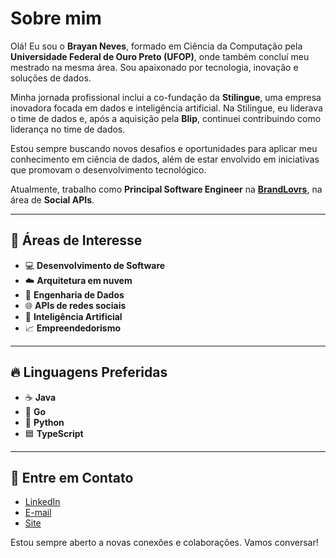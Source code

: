 # Sobre mim

Olá! Eu sou o **Brayan Neves**, formado em Ciência da Computação pela **Universidade Federal de Ouro Preto (UFOP)**, onde também concluí meu mestrado na mesma área. Sou apaixonado por tecnologia, inovação e soluções de dados.

Minha jornada profissional inclui a co-fundação da **Stilingue**, uma empresa inovadora focada em dados e inteligência artificial. Na Stilingue, eu liderava o time de dados e, após a aquisição pela **Blip**, continuei contribuindo como liderança no time de dados.

Estou sempre buscando novos desafios e oportunidades para aplicar meu conhecimento em ciência de dados, além de estar envolvido em iniciativas que promovam o desenvolvimento tecnológico.

Atualmente, trabalho como **Principal Software Engineer** na **[BrandLovrs](https://brandlovrs.com)**, na área de **Social APIs**.

---

## 🌟 Áreas de Interesse

- 💻 **Desenvolvimento de Software**
- ☁️ **Arquitetura em nuvem**
- 🔧 **Engenharia de Dados**
- 🌐 **APIs de redes sociais**
- 🧠 **Inteligência Artificial**
- 📈 **Empreendedorismo**

---

## 🔥 Linguagens Preferidas

- ☕ **Java**
- 🚀 **Go**
- 🐍 **Python**
- 🟦 **TypeScript**

---

## 🔗 Entre em Contato

- [LinkedIn](https://www.linkedin.com/in/brayanneves/)
- [E-mail](mailto:bneves.advisor@gmail.com)
- [Site](https://nevesb.github.io/nevesb/)

Estou sempre aberto a novas conexões e colaborações. Vamos conversar!
